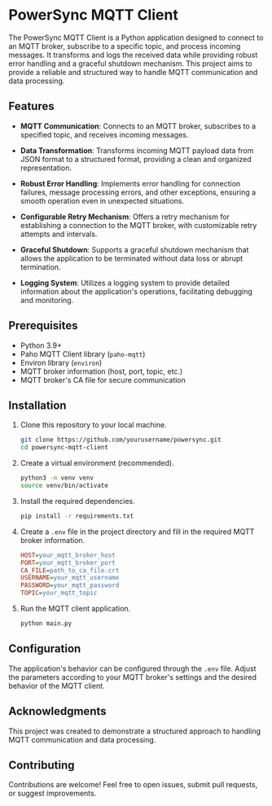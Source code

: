 # PowerSync MQTT Client

The PowerSync MQTT Client is a Python application designed to connect to an MQTT broker, subscribe to a specific topic, and process incoming messages. It transforms and logs the received data while providing robust error handling and a graceful shutdown mechanism. This project aims to provide a reliable and structured way to handle MQTT communication and data processing.

## Features

- **MQTT Communication**: Connects to an MQTT broker, subscribes to a specified topic, and receives incoming messages.

- **Data Transformation**: Transforms incoming MQTT payload data from JSON format to a structured format, providing a clean and organized representation.

- **Robust Error Handling**: Implements error handling for connection failures, message processing errors, and other exceptions, ensuring a smooth operation even in unexpected situations.

- **Configurable Retry Mechanism**: Offers a retry mechanism for establishing a connection to the MQTT broker, with customizable retry attempts and intervals.

- **Graceful Shutdown**: Supports a graceful shutdown mechanism that allows the application to be terminated without data loss or abrupt termination.

- **Logging System**: Utilizes a logging system to provide detailed information about the application's operations, facilitating debugging and monitoring.

## Prerequisites

- Python 3.9+
- Paho MQTT Client library (`paho-mqtt`)
- Environ library (`environ`)
- MQTT broker information (host, port, topic, etc.)
- MQTT broker's CA file for secure communication

## Installation

1. Clone this repository to your local machine.
   
   ```bash
   git clone https://github.com/yourusername/powersync.git
   cd powersync-mqtt-client
   ```

2. Create a virtual environment (recommended).
   
   ```bash
   python3 -m venv venv
   source venv/bin/activate
   ```

3. Install the required dependencies.
   
   ```bash
   pip install -r requirements.txt
   ```

4. Create a `.env` file in the project directory and fill in the required MQTT broker information.

   ```ini
   HOST=your_mqtt_broker_host
   PORT=your_mqtt_broker_port
   CA_FILE=path_to_ca_file.crt
   USERNAME=your_mqtt_username
   PASSWORD=your_mqtt_password
   TOPIC=your_mqtt_topic
   ```

5. Run the MQTT client application.
   
   ```bash
   python main.py
   ```

## Configuration

The application's behavior can be configured through the `.env` file. Adjust the parameters according to your MQTT broker's settings and the desired behavior of the MQTT client.


## Acknowledgments

This project was created to demonstrate a structured approach to handling MQTT communication and data processing.

## Contributing

Contributions are welcome! Feel free to open issues, submit pull requests, or suggest improvements.



